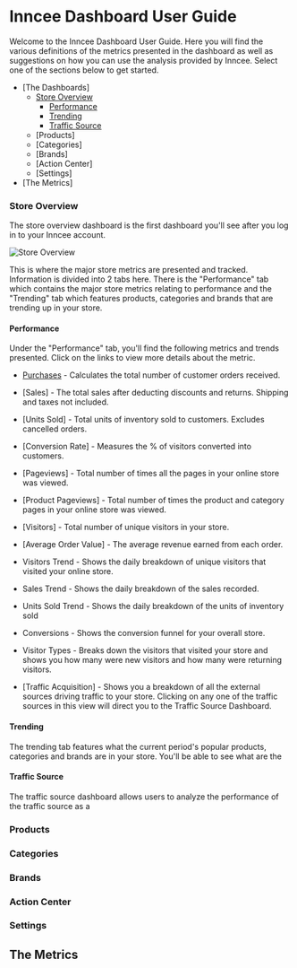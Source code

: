 # Inncee Dashboard User Guide
Welcome to the Inncee Dashboard User Guide. Here you will find the various definitions of the metrics presented in the dashboard as well as suggestions on how you can use the analysis provided by Inncee. Select one of the sections below to get started.

* [The Dashboards]
	* [Store Overview](https://github.com/inncee/docs/tree/master/User%20Guides#store-overview)
		* [Performance](https://github.com/inncee/docs/tree/master/User%20Guides#performance)
		* [Trending](https://github.com/inncee/docs/tree/master/User%20Guides#trending)
		* [Traffic Source](https://github.com/inncee/docs/tree/master/User%20Guides#traffic-source)
	* [Products]
	* [Categories]
	* [Brands]
	* [Action Center]
	* [Settings]
* [The Metrics]

### Store Overview
The store overview dashboard is the first dashboard you'll see after you log in to your Inncee account. 

![Store Overview](https://shopify.inncee.com/images/dashboard/inncee-store-overview-short.png)

This is where the major store metrics are presented and tracked. Information is divided into 2 tabs here. There is the "Performance" tab which contains the major store metrics relating to performance and the "Trending" tab which features products, categories and brands that are trending up in your store.

#### Performance
Under the "Performance" tab, you'll find the following metrics and trends presented. Click on the links to view more details about the metric.

* [Purchases](https://github.com) - Calculates the total number of customer orders received.
* [Sales] - The total sales after deducting discounts and returns. Shipping and taxes not included.
* [Units Sold] - Total units of inventory sold to customers. Excludes cancelled orders.
* [Conversion Rate] - Measures the % of visitors converted into customers.
* [Pageviews] - Total number of times all the pages in your online store was viewed.
* [Product Pageviews] - Total number of times the product and category pages in your online store was viewed.
* [Visitors] - Total number of unique visitors in your store.
* [Average Order Value] - The average revenue earned from each order.

* Visitors Trend - Shows the daily breakdown of unique visitors that visited your online store.
* Sales Trend - Shows the daily breakdown of the sales recorded.
* Units Sold Trend - Shows the daily breakdown of the units of inventory sold

* Conversions - Shows the conversion funnel for your overall store.
* Visitor Types - Breaks down the visitors that visited your store and shows you how many were new visitors and how many were returning visitors.

* [Traffic Acquisition] - Shows you a breakdown of all the external sources driving traffic to your store. Clicking on any one of the traffic sources in this view will direct you to the Traffic Source Dashboard. 

#### Trending
The trending tab features what the current period's popular products, categories and brands are in your store. You'll be able to see what are the 

#### Traffic Source
The traffic source dashboard allows users to analyze the performance of the traffic source as a 

### Products

### Categories

### Brands

### Action Center

### Settings

## The Metrics

